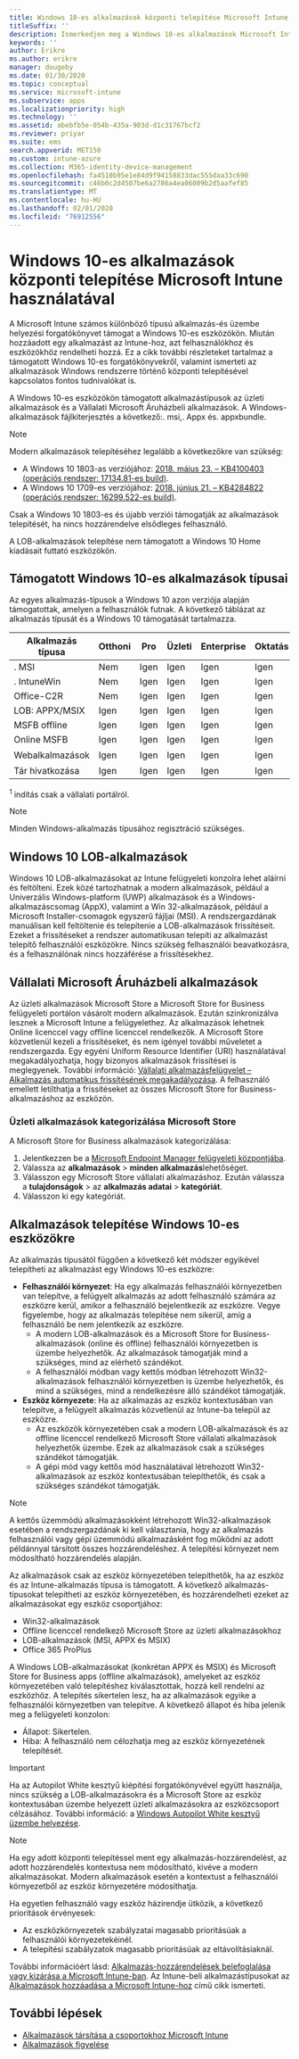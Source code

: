 ```yaml
---
title: Windows 10-es alkalmazások központi telepítése Microsoft Intune használatával
titleSuffix: ''
description: Ismerkedjen meg a Windows 10-es alkalmazások Microsoft Intunesal elérhető telepítési forgatókönyvével.
keywords: ''
author: Erikre
ms.author: erikre
manager: dougeby
ms.date: 01/30/2020
ms.topic: conceptual
ms.service: microsoft-intune
ms.subservice: apps
ms.localizationpriority: high
ms.technology: ''
ms.assetid: abebfb5e-054b-435a-903d-d1c31767bcf2
ms.reviewer: priyar
ms.suite: ems
search.appverid: MET150
ms.custom: intune-azure
ms.collection: M365-identity-device-management
ms.openlocfilehash: fa4510b95e1e84d9f94158833dac555daa33c690
ms.sourcegitcommit: c46b0c2d4507be6a2786a4ea06009b2d5aafef85
ms.translationtype: MT
ms.contentlocale: hu-HU
ms.lasthandoff: 02/01/2020
ms.locfileid: "76912556"
---
```

# <a name="windows-10-app-deployment-by-using-microsoft-intune"></a>Windows 10-es alkalmazások központi telepítése Microsoft Intune használatával 

A Microsoft Intune számos különböző típusú alkalmazás-és üzembe helyezési forgatókönyvet támogat a Windows 10-es eszközökön. Miután hozzáadott egy alkalmazást az Intune-hoz, azt felhasználókhoz és eszközökhöz rendelheti hozzá. Ez a cikk további részleteket tartalmaz a támogatott Windows 10-es forgatókönyvekről, valamint ismerteti az alkalmazások Windows rendszerre történő központi telepítésével kapcsolatos fontos tudnivalókat is. 

A Windows 10-es eszközökön támogatott alkalmazástípusok az üzleti alkalmazások és a Vállalati Microsoft Áruházbeli alkalmazások. A Windows-alkalmazások fájlkiterjesztés a következő:. msi,. Appx és. appxbundle.  

> [!Note]
> Modern alkalmazások telepítéséhez legalább a következőkre van szükség:
> - A Windows 10 1803-as verziójához: [2018. május 23. – KB4100403 (operációs rendszer: 17134.81-es build)](https://support.microsoft.com/help/4100403/windows-10-update-kb4100403).
> - A Windows 10 1709-es verziójához: [2018. június 21. – KB4284822 (operációs rendszer: 16299.522-es build)](https://support.microsoft.com/help/4284822).
>
> Csak a Windows 10 1803-es és újabb verziói támogatják az alkalmazások telepítését, ha nincs hozzárendelve elsődleges felhasználó.
>
> A LOB-alkalmazások telepítése nem támogatott a Windows 10 Home kiadásait futtató eszközökön.

## <a name="supported-windows-10-app-types"></a>Támogatott Windows 10-es alkalmazások típusai

Az egyes alkalmazás-típusok a Windows 10 azon verziója alapján támogatottak, amelyen a felhasználók futnak. A következő táblázat az alkalmazás típusát és a Windows 10 támogatását tartalmazza.

| Alkalmazás típusa | Otthoni | Pro | Üzleti | Enterprise | Oktatás | S üzemmód | Hololense | SurfaceHub | WCOS | Mobil |
|----------------|------|-----|----------|------------|-----------|--------|-----------|------------|------|--------|
|  . MSI | Nem | Igen | Igen | Igen | Igen | Nem | Nem | Nem | Nem | Nem |
| . IntuneWin | Nem | Igen | Igen | Igen | Igen | 19H2 + | Nem | Nem | Nem | Nem |
| Office-C2R | Nem | Igen | Igen | Igen | Igen | Nem | Nem | Nem | Nem | Nem |
| LOB: APPX/MSIX | Igen | Igen | Igen | Igen | Igen | Igen | Igen | Igen | Igen | Igen |
| MSFB offline | Igen | Igen | Igen | Igen | Igen | Igen | Igen | Igen | Igen | Igen |
| Online MSFB | Igen | Igen | Igen | Igen | Igen | Igen | RS4 + | Igen | Igen | Igen |
| Webalkalmazások | Igen | Igen | Igen | Igen | Igen | Igen | Igen<sup>1 | Igen<sup>1 | Igen | Igen |
| Tár hivatkozása | Igen | Igen | Igen | Igen | Igen | Igen | Igen | Igen | Igen | Igen |

<sup>1</sup> indítás csak a vállalati portálról.

> [!NOTE]
> Minden Windows-alkalmazás típusához regisztráció szükséges.

## <a name="windows-10-lob-apps"></a>Windows 10 LOB-alkalmazások

Windows 10 LOB-alkalmazásokat az Intune felügyeleti konzolra lehet aláírni és feltölteni. Ezek közé tartozhatnak a modern alkalmazások, például a Univerzális Windows-platform (UWP) alkalmazások és a Windows-alkalmazáscsomag (AppX), valamint a Win 32-alkalmazások, például a Microsoft Installer-csomagok egyszerű fájljai (MSI). A rendszergazdának manuálisan kell feltöltenie és telepítenie a LOB-alkalmazások frissítéseit. Ezeket a frissítéseket a rendszer automatikusan telepíti az alkalmazást telepítő felhasználói eszközökre. Nincs szükség felhasználói beavatkozásra, és a felhasználónak nincs hozzáférése a frissítésekhez. 

## <a name="microsoft-store-for-business-apps"></a>Vállalati Microsoft Áruházbeli alkalmazások

Az üzleti alkalmazások Microsoft Store a Microsoft Store for Business felügyeleti portálon vásárolt modern alkalmazások. Ezután szinkronizálva lesznek a Microsoft Intune a felügyelethez. Az alkalmazások lehetnek Online licenccel vagy offline licenccel rendelkezők. A Microsoft Store közvetlenül kezeli a frissítéseket, és nem igényel további műveletet a rendszergazda. Egy egyéni Uniform Resource Identifier (URI) használatával megakadályozhatja, hogy bizonyos alkalmazások frissítései is meglegyenek. További információ: [Vállalati alkalmazásfelügyelet – Alkalmazás automatikus frissítésének megakadályozása](https://docs.microsoft.com/windows/client-management/mdm/enterprise-app-management#prevent-app-from-automatic-updates). A felhasználó emellett letilthatja a frissítéseket az összes Microsoft Store for Business-alkalmazáshoz az eszközön. 

### <a name="categorize-microsoft-store-for-business-apps"></a>Üzleti alkalmazások kategorizálása Microsoft Store 
A Microsoft Store for Business alkalmazások kategorizálása: 

1. Jelentkezzen be a [Microsoft Endpoint Manager felügyeleti központjába](https://go.microsoft.com/fwlink/?linkid=2109431).
2. Válassza az **alkalmazások** > **minden alkalmazás**lehetőséget. 
3. Válasszon egy Microsoft Store vállalati alkalmazáshoz. Ezután válassza a **tulajdonságok** > az **alkalmazás adatai** > **kategóriát**. 
4. Válasszon ki egy kategóriát.

## <a name="install-apps-on-windows-10-devices"></a>Alkalmazások telepítése Windows 10-es eszközökre
Az alkalmazás típusától függően a következő két módszer egyikével telepítheti az alkalmazást egy Windows 10-es eszközre:

- **Felhasználói környezet**: Ha egy alkalmazás felhasználói környezetben van telepítve, a felügyelt alkalmazás az adott felhasználó számára az eszközre kerül, amikor a felhasználó bejelentkezik az eszközre. Vegye figyelembe, hogy az alkalmazás telepítése nem sikerül, amíg a felhasználó be nem jelentkezik az eszközre. 
  - A modern LOB-alkalmazások és a Microsoft Store for Business-alkalmazások (online és offline) felhasználói környezetben is üzembe helyezhetők. Az alkalmazások támogatják mind a szükséges, mind az elérhető szándékot.
  - A felhasználói módban vagy kettős módban létrehozott Win32-alkalmazások felhasználói környezetben is üzembe helyezhetők, és mind a szükséges, mind a rendelkezésre álló szándékot támogatják. 
- **Eszköz környezete**: Ha az alkalmazás az eszköz kontextusában van telepítve, a felügyelt alkalmazás közvetlenül az Intune-ba települ az eszközre.
  - Az eszközök környezetében csak a modern LOB-alkalmazások és az offline licenccel rendelkező Microsoft Store vállalati alkalmazások helyezhetők üzembe. Ezek az alkalmazások csak a szükséges szándékot támogatják.
  - A gépi mód vagy kettős mód használatával létrehozott Win32-alkalmazások az eszköz kontextusában telepíthetők, és csak a szükséges szándékot támogatják.

> [!NOTE]
> A kettős üzemmódú alkalmazásokként létrehozott Win32-alkalmazások esetében a rendszergazdának ki kell választania, hogy az alkalmazás felhasználói vagy gépi üzemmódú alkalmazásként fog működni az adott példánnyal társított összes hozzárendeléshez. A telepítési környezet nem módosítható hozzárendelés alapján.  

Az alkalmazások csak az eszköz környezetében telepíthetők, ha az eszköz és az Intune-alkalmazás típusa is támogatott. A következő alkalmazás-típusokat telepítheti az eszköz környezetében, és hozzárendelheti ezeket az alkalmazásokat egy eszköz csoportjához:

- Win32-alkalmazások
- Offline licenccel rendelkező Microsoft Store az üzleti alkalmazásokhoz
- LOB-alkalmazások (MSI, APPX és MSIX)
- Office 365 ProPlus

A Windows LOB-alkalmazásokat (konkrétan APPX és MSIX) és Microsoft Store for Business apps (offline alkalmazások), amelyeket az eszköz környezetében való telepítéshez kiválasztottak, hozzá kell rendelni az eszközhöz. A telepítés sikertelen lesz, ha az alkalmazások egyike a felhasználói környezetben van telepítve. A következő állapot és hiba jelenik meg a felügyeleti konzolon:
  - Állapot: Sikertelen.
  - Hiba: A felhasználó nem célozhatja meg az eszköz környezetének telepítését.

> [!IMPORTANT]
> Ha az Autopilot White kesztyű kiépítési forgatókönyvével együtt használja, nincs szükség a LOB-alkalmazásokra és a Microsoft Store az eszköz kontextusában üzembe helyezett üzleti alkalmazásokra az eszközcsoport célzásához. További információ: a [Windows Autopilot White kesztyű üzembe helyezése](https://docs.microsoft.com/windows/deployment/windows-autopilot/white-glove).

> [!Note]
> Ha egy adott központi telepítéssel ment egy alkalmazás-hozzárendelést, az adott hozzárendelés kontextusa nem módosítható, kivéve a modern alkalmazásokat. Modern alkalmazások esetén a kontextust a felhasználói környezetből az eszköz környezetére módosíthatja. 

Ha egyetlen felhasználó vagy eszköz házirendje ütközik, a következő prioritások érvényesek:
- Az eszközkörnyezetek szabályzatai magasabb prioritásúak a felhasználói környezetekéinél. 
- A telepítési szabályzatok magasabb prioritásúak az eltávolításiaknál.

További információért lásd: [Alkalmazás-hozzárendelések belefoglalása vagy kizárása a Microsoft Intune-ban](apps-inc-exl-assignments.md). Az Intune-beli alkalmazástípusokat az [Alkalmazások hozzáadása a Microsoft Intune-hoz](apps-add.md) című cikk ismerteti.

## <a name="next-steps"></a>További lépések

- [Alkalmazások társítása a csoportokhoz Microsoft Intune](apps-deploy.md)
- [Alkalmazások figyelése](apps-monitor.md)
